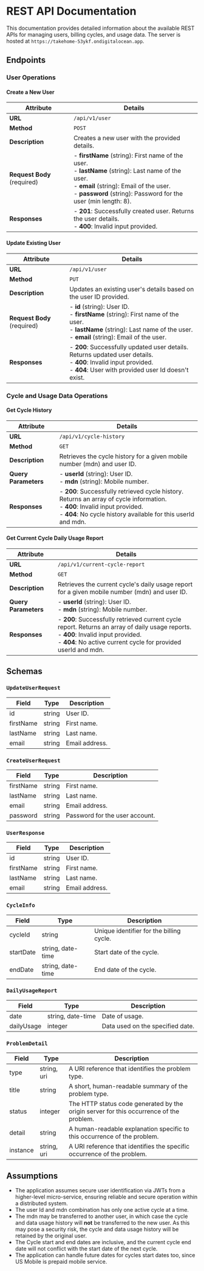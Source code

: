 # REST API Documentation

This documentation provides detailed information about the available REST APIs for managing users, billing cycles, and usage data. The server is hosted at `https://takehome-53ykf.ondigitalocean.app`.

## Endpoints

### User Operations

#### Create a New User

| **Attribute** | **Details** |
| --------------|-------------|
| **URL**       | `/api/v1/user` |
| **Method**    | `POST` |
| **Description** | Creates a new user with the provided details. |
| **Request Body** (required) | - **firstName** (string): First name of the user.<br> - **lastName** (string): Last name of the user.<br> - **email** (string): Email of the user.<br> - **password** (string): Password for the user (min length: 8). |
| **Responses** | - **201**: Successfully created user. Returns the user details.<br> - **400**: Invalid input provided. |

#### Update Existing User

| **Attribute** | **Details**                                                                                                                                                                       |
| --------------|-----------------------------------------------------------------------------------------------------------------------------------------------------------------------------------|
| **URL**       | `/api/v1/user`                                                                                                                                                                    |
| **Method**    | `PUT`                                                                                                                                                                             |
| **Description** | Updates an existing user's details based on the user ID provided.                                                                                                                 |
| **Request Body** (required) | - **id** (string): User ID.<br> - **firstName** (string): First name of the user.<br> - **lastName** (string): Last name of the user.<br> - **email** (string): Email of the user. |
| **Responses** | - **200**: Successfully updated user details. Returns updated user details.<br> - **400**: Invalid input provided. <br> - **404**: User with provided user Id doesn't exist.      |

### Cycle and Usage Data Operations

#### Get Cycle History

| **Attribute** | **Details**                                                                                                                                                                                        |
| --------------|----------------------------------------------------------------------------------------------------------------------------------------------------------------------------------------------------|
| **URL**       | `/api/v1/cycle-history`                                                                                                                                                                            |
| **Method**    | `GET`                                                                                                                                                                                              |
| **Description** | Retrieves the cycle history for a given mobile number (mdn) and user ID.                                                                                                                           |
| **Query Parameters** | - **userId** (string): User ID.<br> - **mdn** (string): Mobile number.                                                                                                                             |
| **Responses** | - **200**: Successfully retrieved cycle history. Returns an array of cycle information.<br> - **400**: Invalid input provided. <br> - **404**: No cycle history available for this userId and mdn. |

#### Get Current Cycle Daily Usage Report

| **Attribute** | **Details**                                                                                                                                                                                                  |
| --------------|--------------------------------------------------------------------------------------------------------------------------------------------------------------------------------------------------------------|
| **URL**       | `/api/v1/current-cycle-report`                                                                                                                                                                               |
| **Method**    | `GET`                                                                                                                                                                                                        |
| **Description** | Retrieves the current cycle's daily usage report for a given mobile number (mdn) and user ID.                                                                                                                |
| **Query Parameters** | - **userId** (string): User ID.<br> - **mdn** (string): Mobile number.                                                                                                                                       |
| **Responses** | - **200**: Successfully retrieved current cycle report. Returns an array of daily usage reports.<br> - **400**: Invalid input provided. <br> - **404**: No active current cycle for provided userId and mdn. |

## Schemas

### `UpdateUserRequest`

| **Field** | **Type** | **Description** |
|-----------|----------|-----------------|
| id        | string   | User ID. |
| firstName | string   | First name. |
| lastName  | string   | Last name. |
| email     | string   | Email address. |

### `CreateUserRequest`

| **Field** | **Type** | **Description** |
|-----------|----------|-----------------|
| firstName | string   | First name. |
| lastName  | string   | Last name. |
| email     | string   | Email address. |
| password  | string   | Password for the user account. |

### `UserResponse`

| **Field** | **Type** | **Description** |
|-----------|----------|-----------------|
| id        | string   | User ID. |
| firstName | string   | First name. |
| lastName  | string   | Last name. |
| email     | string   | Email address. |

### `CycleInfo`

| **Field**    | **Type**            | **Description** |
|--------------|---------------------|-----------------|
| cycleId      | string              | Unique identifier for the billing cycle. |
| startDate    | string, date-time   | Start date of the cycle. |
| endDate      | string, date-time   | End date of the cycle. |

### `DailyUsageReport`

| **Field**    | **Type**            | **Description** |
|--------------|---------------------|-----------------|
| date         | string, date-time   | Date of usage. |
| dailyUsage   | integer             | Data used on the specified date. |

### `ProblemDetail`

| **Field**    | **Type**            | **Description** |
|--------------|---------------------|-----------------|
| type         | string, uri         | A URI reference that identifies the problem type. |
| title        | string              | A short, human-readable summary of the problem type. |
| status       | integer             | The HTTP status code generated by the origin server for this occurrence of the problem. |
| detail       | string              | A human-readable explanation specific to this occurrence of the problem. |
| instance     | string, uri         | A URI reference that identifies the specific occurrence of the problem. |

## Assumptions

- The application assumes secure user identification via JWTs from a higher-level micro-service, ensuring reliable and secure operation within a distributed system.
- The user Id and mdn combination has only one active cycle at a time.
- The mdn may be transferred to another user, in which case the cycle and data usage history will **not** be transferred to the new user. As this may pose a security risk, the cycle and data usage history will be retained by the original user.
- The Cycle start and end dates are inclusive, and the current cycle end date will not conflict with the start date of the next cycle.
- The application can handle future dates for cycles start dates too, since US Mobile is prepaid mobile service.
